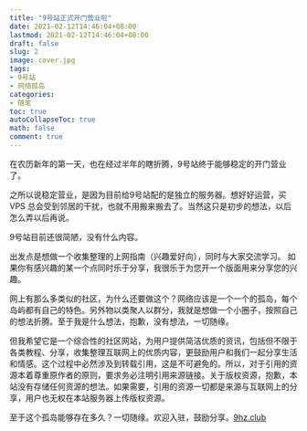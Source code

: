 ```yaml
---
title: "9号站正式开门营业啦"
date: 2021-02-12T14:46:04+08:00
lastmod: 2021-02-12T14:46:04+08:00
draft: false
slug: 2
image: cover.jpg
tags:
- 9号站
- 网络孤岛
categories:
- 随笔
toc: true
autoCollapseToc: true
math: false
comment: true
---
```

在农历新年的第一天，也在经过半年的瞎折腾，9号站终于能够稳定的开门营业了。

之所以说稳定营业，是因为目前给9号站配的是独立的服务器。想好好运营，买 VPS 总会受到邻居的干扰，也就不用搬来搬去了。当然这只是初步的想法，以后怎么弄以后再说。



9号站目前还很简陋，没有什么内容。

出发点是想做一个收集整理的上网指南（兴趣爱好向），同时与大家交流学习。
如果你有感兴趣的某一个点同时乐于分享，我很乐于为您开一个版面用来分享您的兴趣。



网上有那么多类似的社区，为什么还要做这个？网络应该是一个一个的孤岛，每个岛屿都有自己的特色。另外物以类聚人以群分，我就是想做一个小圈子，按照自己的想法折腾。至于我是什么想法，抱歉，没有想法，一切随缘。



但我希望它是一个综合性的社区网站，为用户提供简洁优质的资讯，包括但不限于各类教程、分享，收集整理互联网上的优质内容，更鼓励用户和我们一起分享生活和情感。这个过程中必然涉及到转载引用，这是不可避免的。所以，对于引用的资源本着尊重原作者的原则，要求务必注明引用来源链接。关于版权资源，抱歉，本站没有存储任何资源的想法。如果需要，引用的资源一切都是来源与互联网上的分享，用户也无权在本站服务器上传版权资源。



至于这个孤岛能够存在多久？一切随缘。欢迎入驻，鼓励分享。[9hz.club](https://9hz.club)